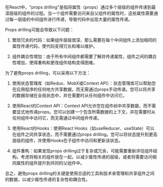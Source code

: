 在React中，"props drilling"是指将属性（props）通过多个层级的组件传递到最深层级的组件的过程。当一个组件需要访问来自父组件的属性时，这些属性需要通过每一层级的中间组件进行传递，导致代码中出现大量的属性传递。

Props drilling可能会导致以下问题：

1. 繁琐冗余的代码：如果组件层级很深，那么需要在每个中间组件上添加相同的属性传递代码，使代码变得冗长和难以维护。

2. 组件耦合性增加：由于所有中间组件都需要了解并传递属性，组件之间的耦合性增加，使得重构和更改组件结构变得困难。

为了避免props drilling，可以采用以下方法：

1. 使用状态管理库（如Redux、MobX或Context API）：状态管理库可以帮助您在应用程序的任何地方共享数据，而无需通过props手动传递。您可以将共享的数据存储在全局状态中，并在需要时从任何组件中访问它。

2. 使用React的Context API：Context API允许您在组件树中共享数据，而不需要显式地传递props。您可以创建一个包含所需数据的上下文，并在需要时从任何组件中访问它，而无需通过中间组件传递。

3. 使用React的Hooks：使用React Hooks（如useReducer、useState）可以在组件之间共享状态，而不需要通过props drilling。您可以将状态提升到更高层级的组件，并使用Hooks在子组件中访问和更新该状态。

4. 组件重构：如果发现props drilling过于复杂或冗余，可能需要重新评估组件结构。考虑将相关的组件放在一起，以减少属性传递的层级，或者将需要访问相同属性的组件提升到共同的父组件中。

总之，避免props drilling的关键是使用合适的工具和技术来管理和共享组件之间的数据，以减少属性传递的复杂性和耦合性。